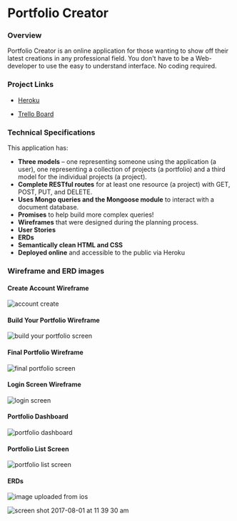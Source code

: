# Portfolio Creator

### Overview
Portfolio Creator is an online application for those wanting to show off their latest creations in any professional field. You don't have to be a Web-developer to use the easy to understand interface. No coding required.

### Project Links

- [Heroku](https://portfolio-creator.herokuapp.com/)

- [Trello Board](https://trello.com/b/DLemEGpQ/wdi-11-project-2)

### Technical Specifications

This application has:

* **Three models** – one representing someone using the application (a user), one representing a collection of projects (a portfolio) and a third model for the individual projects (a project).
* **Complete RESTful routes** for at least one resource (a project) with GET, POST, PUT, and DELETE.
* **Uses Mongo queries and the Mongoose module** to interact with a document database.
* **Promises** to help build more complex queries!
* **Wireframes** that were designed during the planning process.
* **User Stories**
* **ERDs**
* **Semantically clean HTML and CSS**
* **Deployed online** and accessible to the public via Heroku

### Wireframe and ERD images

#### Create Account Wireframe 
![account create](https://user-images.githubusercontent.com/10038637/28835805-a990d6bc-76b4-11e7-8154-e03b812b201e.png)

#### Build Your Portfolio Wireframe
![build your portfolio screen](https://user-images.githubusercontent.com/10038637/28836100-a6f9b1ac-76b5-11e7-8482-a7ce58ec3678.png)

#### Final Portfolio Wireframe
![final portfolio screen](https://user-images.githubusercontent.com/10038637/28836167-e0439acc-76b5-11e7-8ceb-574abf3a6794.png)

#### Login Screen Wireframe
![login screen](https://user-images.githubusercontent.com/10038637/28836195-fdbd7b7c-76b5-11e7-8825-7752495afb4b.png)

#### Portfolio Dashboard
![portfolio dashboard](https://user-images.githubusercontent.com/10038637/28836219-15332824-76b6-11e7-86bf-b8b51dc686e3.png)

#### Portfolio List Screen
![portfolio list screen](https://user-images.githubusercontent.com/10038637/28836263-372a31f2-76b6-11e7-965a-a6265c71298e.png)

#### ERDs
![image uploaded from ios](https://user-images.githubusercontent.com/10038637/28836310-61c7de50-76b6-11e7-8fe2-e1d561753b6e.jpg)

![screen shot 2017-08-01 at 11 39 30 am](https://user-images.githubusercontent.com/10038637/28836290-4efc21fa-76b6-11e7-8d4d-79327cdda572.png)

